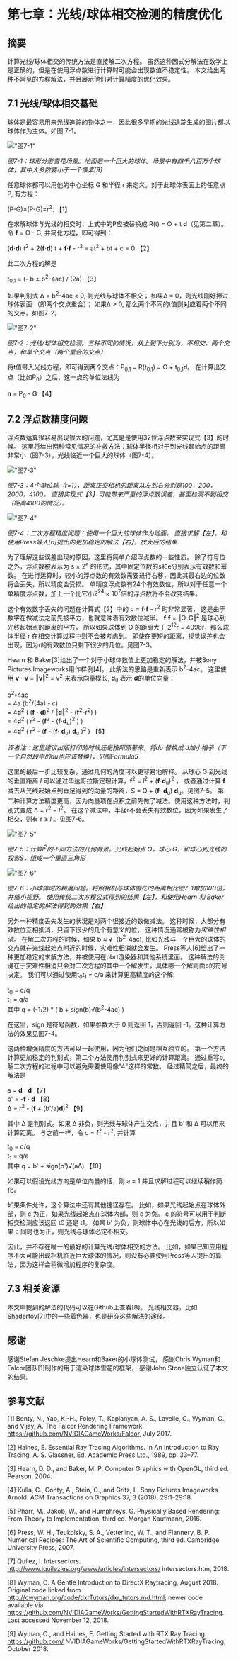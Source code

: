 # 第七章：光线/球体相交检测的精度优化


## 摘要
计算光线/球体相交的传统方法是直接解二次方程。
虽然这种因式分解法在数学上是正确的，但是在使用浮点数进行计算时可能会出现数值不稳定性。
本文给出两种不常见的方程解法，并且展示他们对计算精度的优化效果。


## 7.1 光线/球体相交基础
球体是最容易用来光线追踪的物体之一，因此很多早期的光线追踪生成的图片都以球体作为主体。如图 7-1。

!["图7-1"](Figure7-1.jpeg) 

*图7-1：球形分形雪花场景。地面是一个巨大的球体。场景中有四千八百万个球体，其中大多数要小于一个像素[9]*

任意球体都可以用他的中心坐标 G 和半径 r 来定义。对于此球体表面上的任意点P, 有方程：

(P-G)×(P-G)=r<sup>2</sup>.     【1】

在求解球体与光线的相交时，上式中的P应被替换成 R(t) = O + t **d**（见第二章）。令 **f** = O - G, 并简化方程，即可得到：

(**d**⋅**d**) t<sup>2</sup> + 2(**f**⋅**d**) t + **f**⋅**f** - r<sup>2</sup> = at<sup>2</sup> + bt + c = 0      【2】

此二次方程的解是

t<sub>0,1</sub> = (- b ± b<sup>2</sup>-4ac) / (2a)     【3】

如果判别式 Δ = b<sup>2</sup>-4ac < 0, 则光线与球体不相交；
如果Δ = 0，则光线刚好擦过球体表面 （即两个交点重合）；
如果Δ > 0, 那么两个不同的t值则对应着两个不同的交点。如图7-2。

!["图7-2"](Figure7-2.png) 

*图7-2：光线/球体相交检测。三种不同的情况，从上到下分别为，不相交，两个交点，和单个交点（两个重合的交点）* 

将t值带入光线方程，即可得到两个交点：P<sub>0,1</sub> = R(t<sub>0,1</sub>) = O + t<sub>0,1</sub>**d**。
在计算出交点（比如P<sub>0</sub>）之后，这一点的单位法线为

**n** = P<sub>0</sub> - G        【4】


## 7.2 浮点数精度问题
浮点数运算很容易出现很大的问题，尤其是是使用32位浮点数来实现式【3】的时候。
这里将给出两种常见情况的补救方法：球体半径相对于到光线起始点的距离非常小（图7-3），光线临近一个巨大的球体（图7-4）。

!["图7-3"](Figure7-3.png)

*图7-3：4个单位球（r=1），距离正交相机的距离从左到右分别是100，200，2000，4100。
直接实现式【3】可能带来严重的浮点数误差，甚至检测不到相交（距离4100的情况）。*

!["图7-4"](Figure7-4.png) 

*图7-4：二次方程精度问题：使用一个巨大的球体作为地面，
直接求解【左】，和使用Press等人[6]提出的更加稳定的解法【右】，放大后的结果*

为了理解这些误差出现的原因，这里将简单介绍浮点数的一些性质。
除了符号位之外，浮点数被表示为 s × 2<sup>e</sup> 的形式，其中固定位数的s和e分别表示有效数和幂数。
在进行运算时，较小的浮点数的有效数需要进行右移，因此其最右边的位数将会丢失，所以精度会受损。
单精度浮点数有24个有效数位，所以对于任意一个单精度浮点数，加上一个比它小2<sup>24</sup> ≈ 10<sup>7</sup>倍的浮点数将不会改变结果。

这个有效数字丢失的问题在计算式【2】中的 c = **f**⋅**f** - r<sup>2</sup> 时非常显著，
这是由于数字在做减法之前先被平方，也就意味着有效数位减半。
**f**⋅**f** = ‖O-G‖<sup>2</sup> 是球心到光线起始点的距离的平方，
所以如果球体到 O 的距离大于 2<sup>12</sup>r = 4096r，那么球体半径 r 在相交计算过程中则不会被考虑到。
即使在更短的距离，视觉误差也会出现，因为r的有效数位只剩下很少的几位。见图7-3。

Hearn 和 Baker[3]给出了一个对于小球体数值上更加稳定的解法，并被Sony Pictures Imageworks用作样例[4]。
此解法的思路是重新表示  b<sup>2</sup>-4ac。
这里使用 **v** ⋅ **v** = ‖**v**‖<sup>2</sup> = v<sup>2</sup> 来表示向量模长, **d**<sub>u</sub> 表示 **d**的单位向量：

  b<sup>2</sup>-4ac                                                                                                 <br>
= 4a (b<sup>2</sup>/(4a) - c)                                                                                       <br>
= 4**d**<sup>2</sup> ( (**f** ⋅ **d**)<sup>2</sup> / ‖**d**‖<sup>2</sup>  -  (**f**<sup>2</sup>-r<sup>2</sup>) )    <br>
= 4**d**<sup>2</sup> ( r<sup>2</sup> -  (**f**<sup>2</sup> - (**f**⋅**d**<sub>u</sub>)<sup>2</sup>  ) )             <br>
= 4**d**<sup>2</sup> ( r<sup>2</sup> -  (**f** - (**f**⋅ **d**<sub>u</sub>) **d**<sub>u</sub> )<sup>2</sup> )     【5】

*译者注：这里建议出版打印的时候还是按照原著来，将du 替换成 d加小帽子（下一个自然段中的du也应该替换），见图Formula5*

这里的最后一步比较复杂，通过几何的角度可以更容易地解释。
从球心 G 到光线的垂直距离 *l* 可以通过毕达哥拉斯定理计算，**f**<sup>2</sup> = *l*<sup>2</sup> + (**f**⋅**d**<sub>u</sub>)<sup>2</sup> ，
或者通过计算 **f** 减去从光线起始点到垂足得到的向量的距离，S = O + (**f**⋅ **d**<sub>u</sub>) **d**<sub>u</sub>。见图7-5。
第二种计算方法精度更高，因为向量项在点积之前先做了减法。使用这种方法时，判别式变成 Δ = r<sup>2</sup> − *l*<sup>2</sup>。
在这个减法中，半径r不会丢失有效数位，因为如果发生了相交，则有 r ≥ *l* 。见图7-6。

!["图7-5"](Figure7-5.png) 

*图7-5：计算l<sup>2</sup>的不同方法的几何背景。光线起始点 O，球心 G，和球心到光线的投影S，组成一个垂直三角形*

!["图7-6"](Figure7-6.png)

*图7-6：小球体时的精度问题。将照相机与球体雪花的距离相比图7-1增加100倍，并缩小视野。
使用传统二次方程公式得到的结果【左】，和使用Hearn 和 Baker给出的稳定的解法得到的效果【右】*

另外一种精度丢失发生的状况是对两个很接近的数做减法。
这种时候，大部分有效数位互相抵消，只留下很少的几个有意义的位。
这种情况通常被称为*灾难性相消*。
在解二次方程的时候，如果 b ≈ √（b<sup>2</sup>-4ac), 比如光线与一个巨大的球体的交点就在光线起始点附近的时候，灾难性相消就会发生。
Press等人[6]给出了一种更加稳定的求解方法，并被使用在pbrt渲染器和其他系统里面。
这种解法的关键在于灾难性相消只会对二次方程的其中一个解发生，具体哪一个解则由b的符号决定。
我们可以通过使用t<sub>0</sub>t<sub>1</sub> = c/a 来计算更高精度的这个解:

t<sub>0</sub> = c/q                                      <br>
t<sub>1</sub> = q/a                                      <br>
其中 q = (-1/2) * ( b + sign(b)√(b<sup>2</sup>-4ac) )     <br>

在这里，sign 是符号函数，如果参数大于 0 则返回 1，否则返回 -1。这种计算方法的效果见图7-4。

这两种增强精度的方法可以一起使用，因为他们之间是相互独立的。
第一个方法计算更加稳定的判别式，第二个方法使用判别式来更好的计算距离。
通过重写b, 解二次方程的过程中可以避免需要使用像"4"这样的常数。
经过精简之后，最终的解法是

a = **d** ⋅ **d**         【7】<br>
b' = -**f** ⋅ **d**       【8】<br>
Δ = r<sup>2</sup> - (**f** + (b'/a)**d**)<sup>2</sup>   【9】

其中 Δ 是判别式。如果 Δ 非负，则光线与球体产生交点，并且 b' 和 Δ 可以用来计算距离。
与之前一样，令 c = **f**<sup>2</sup> - r<sup>2</sup>, 并计算 

t<sub>0</sub> = c/q  <br>
t<sub>1</sub> = q/a  <br>
其中 q = b' + sign(b')√(aΔ)        【10】

如果可以假设光线方向是单位向量的话，则 a = 1 并且求解过程可以继续稍作简化。

如果条件允许，这个算法中还有其他捷径存在。
比如，如果光线起始点在球体外部，则 c 为正，如果光线起始点在球体内部，则 c 为负。
c 的符号可以用于判断相交检测应该返回 t0 还是 t1。
如果 b' 为负，则球体中心在光线的后方，所以如果 c 同时也为正，则光线与球体必定不相交。

因此，并不存在唯一的最好的计算光线/球体相交的方法。
比如，如果已知应用程序不大可能出现相机临近巨大球体的情况，则没有必要使用Press等人提出的算法，因为这样会稍微增加程序的复杂度。

## 7.3 相关资源
本文中提到的解法的代码可以在Github上查看[8]。
光线相交器，比如Shadertoy[7]中的一些着色器，也是研究这些解法的途径。

## 感谢
感谢Stefan Jeschke提出Hearn和Baker的小球体测试，
感谢Chris Wyman和Falcor团队[1]制作的用于渲染球体雪花的框架，
感谢John Stone独立认证了本文的结果。

## 参考文献
[1] Benty, N., Yao, K.-H., Foley, T., Kaplanyan, A. S., Lavelle, C., Wyman, C., and Vijay, A. The Falcor Rendering Framework. https://github.com/NVIDIAGameWorks/Falcor, July 2017.

[2] Haines, E. Essential Ray Tracing Algorithms. In An Introduction to Ray Tracing, A. S. Glassner, Ed. Academic Press Ltd., 1989, pp. 33–77.

[3] Hearn, D. D., and Baker, M. P. Computer Graphics with OpenGL, third ed. Pearson, 2004.

[4] Kulla, C., Conty, A., Stein, C., and Gritz, L. Sony Pictures Imageworks Arnold. ACM Transactions on Graphics 37, 3 (2018), 29:1–29:18.

[5] Pharr, M., Jakob, W., and Humphreys, G. Physically Based Rendering: From Theory to Implementation, third ed. Morgan Kaufmann, 2016.

[6] Press, W. H., Teukolsky, S. A., Vetterling, W. T., and Flannery, B. P. Numerical Recipes: The Art of Scientific Computing, third ed. Cambridge University Press, 2007.

[7] Quílez, I. Intersectors. http://www.iquilezles.org/www/articles/intersectors/ intersectors.htm, 2018.

[8] Wyman, C. A Gentle Introduction to DirectX Raytracing, August 2018. Original code linked from http://cwyman.org/code/dxrTutors/dxr_tutors.md.html; newer code available via https://github.com/NVIDIAGameWorks/GettingStartedWithRTXRayTracing. Last accessed November 12, 2018.

[9] Wyman, C., and Haines, E. Getting Started with RTX Ray Tracing. https://github.com/ NVIDIAGameWorks/GettingStartedWithRTXRayTracing, October 2018.
